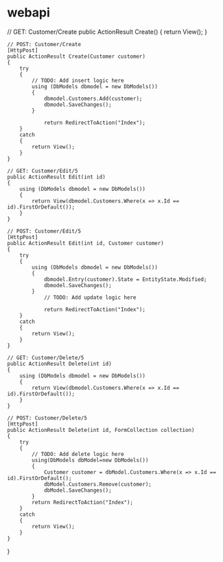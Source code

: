 # webapi
// GET: Customer/Create
    public ActionResult Create()
    {
        return View();
    }

    // POST: Customer/Create
    [HttpPost]
    public ActionResult Create(Customer customer)
    {
        try
        {
            // TODO: Add insert logic here
            using (DbModels dbmodel = new DbModels())
            {
                dbmodel.Customers.Add(customer);
                dbmodel.SaveChanges();
            }

                return RedirectToAction("Index");
        }
        catch
        {
            return View();
        }
    }

    // GET: Customer/Edit/5
    public ActionResult Edit(int id)
    {
        using (DbModels dbmodel = new DbModels())
        {
            return View(dbmodel.Customers.Where(x => x.Id == id).FirstOrDefault());
        }
    }

    // POST: Customer/Edit/5
    [HttpPost]
    public ActionResult Edit(int id, Customer customer)
    {
        try
        {
            using (DbModels dbmodel = new DbModels())
            {
                dbmodel.Entry(customer).State = EntityState.Modified;
                dbmodel.SaveChanges();
            }
                // TODO: Add update logic here

                return RedirectToAction("Index");
        }
        catch
        {
            return View();
        }
    }

    // GET: Customer/Delete/5
    public ActionResult Delete(int id)
    {
        using (DbModels dbmodel = new DbModels())
        {
            return View(dbmodel.Customers.Where(x => x.Id == id).FirstOrDefault());
        }
    }

    // POST: Customer/Delete/5
    [HttpPost]
    public ActionResult Delete(int id, FormCollection collection)
    {
        try
        {
            // TODO: Add delete logic here
            using(DbModels dbModel=new DbModels())
            {
                Customer customer = dbModel.Customers.Where(x => x.Id == id).FirstOrDefault();
                dbModel.Customers.Remove(customer);
                dbModel.SaveChanges();
            }
            return RedirectToAction("Index");
        }
        catch
        {
            return View();
        }
    }
}
